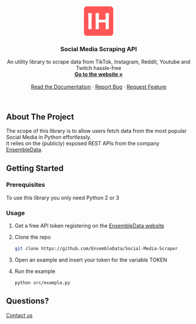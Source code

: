 
<!-- PROJECT LOGO -->
<br />
<div align="center"> 
  <a href="https://www.ensembledata.com">
    <img src="images/IH_LOGO.png" alt="Logo" width="80" height="80">
  </a>

  <h3 align="center">Social Media Scraping API</h3>

  <p align="center">
    An utility library to scrape data from TikTok, Instagram, Reddit, Youtube and Twitch hassle-free
    <br />
    <a href="https://www.ensembledata.com/"><strong>Go to the website »</strong></a>
    <br />
    <br />
    <a href="https://www.ensembledata.com/apis/docs">Read the Documentation</a>
    ·
    <a href="https://github.com/EnsembleData/Social-Media-Scraper/issues">Report Bug</a>
    ·
    <a href="https://github.com/EnsembleData/Social-Media-Scraper/issues">Request Feature</a>
  </p>
</div>
<br />

## About The Project
The scope of this library is to allow users fetch data from the most popular Social Media in Python effortlessly. <br>
It relies on the (publicly) exposed REST APIs from the company [EnsembleData](https://www.ensembledata.com).
<br>


## Getting Started

### Prerequisites

To use this library you only need Python 2 or 3 <br>


### Usage

1. Get a free API token registering on the [EnsembleData website](https://www.ensembledata.com/register)
2. Clone the repo
   ```sh
   git clone https://github.com/EnsembleData/Social-Media-Scraper
   ```
3. Open an example and insert your token for the variable TOKEN

4. Run the example
   ```sh
   python src/example.py
   ```   
   
## Questions?

[Contact us](https://www.ensembledata.com/contact)
